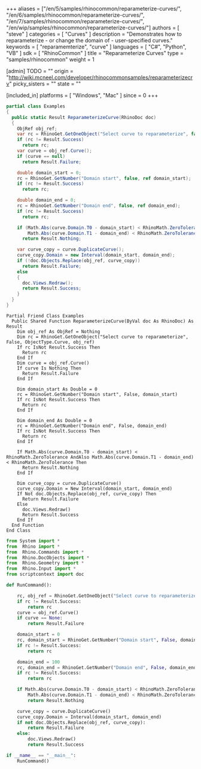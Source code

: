 +++
aliases = ["/en/5/samples/rhinocommon/reparameterize-curves/", "/en/6/samples/rhinocommon/reparameterize-curves/", "/en/7/samples/rhinocommon/reparameterize-curves/", "/en/wip/samples/rhinocommon/reparameterize-curves/"]
authors = [ "steve" ]
categories = [ "Curves" ]
description = "Demonstrates how to reparameterize - or change the domain of - user-specified curves."
keywords = [ "reparamemterize", "curve" ]
languages = [ "C#", "Python", "VB" ]
sdk = [ "RhinoCommon" ]
title = "Reparameterize Curves"
type = "samples/rhinocommon"
weight = 1

[admin]
TODO = ""
origin = "http://wiki.mcneel.com/developer/rhinocommonsamples/reparameterizecrv"
picky_sisters = ""
state = ""

[included_in]
platforms = [ "Windows", "Mac" ]
since = 0
+++

<div class="codetab-content" id="cs">

```cs
partial class Examples
{
  public static Result ReparameterizeCurve(RhinoDoc doc)
  {
    ObjRef obj_ref;
    var rc = RhinoGet.GetOneObject("Select curve to reparameterize", false, ObjectType.Curve, out obj_ref);
    if (rc != Result.Success)
      return rc;
    var curve = obj_ref.Curve();
    if (curve == null)
      return Result.Failure;

    double domain_start = 0;
    rc = RhinoGet.GetNumber("Domain start", false, ref domain_start);
    if (rc != Result.Success)
      return rc;

    double domain_end = 0;
    rc = RhinoGet.GetNumber("Domain end", false, ref domain_end);
    if (rc != Result.Success)
      return rc;

    if (Math.Abs(curve.Domain.T0 - domain_start) < RhinoMath.ZeroTolerance &&
        Math.Abs(curve.Domain.T1 - domain_end) < RhinoMath.ZeroTolerance)
      return Result.Nothing;

    var curve_copy = curve.DuplicateCurve();
    curve_copy.Domain = new Interval(domain_start, domain_end);
    if (!doc.Objects.Replace(obj_ref, curve_copy))
      return Result.Failure;
    else
    {
      doc.Views.Redraw();
      return Result.Success;
    }
  }
}
```

</div>


<div class="codetab-content" id="vb">

```vbnet
Partial Friend Class Examples
  Public Shared Function ReparameterizeCurve(ByVal doc As RhinoDoc) As Result
	Dim obj_ref As ObjRef = Nothing
	Dim rc = RhinoGet.GetOneObject("Select curve to reparameterize", False, ObjectType.Curve, obj_ref)
	If rc IsNot Result.Success Then
	  Return rc
	End If
	Dim curve = obj_ref.Curve()
	If curve Is Nothing Then
	  Return Result.Failure
	End If

	Dim domain_start As Double = 0
	rc = RhinoGet.GetNumber("Domain start", False, domain_start)
	If rc IsNot Result.Success Then
	  Return rc
	End If

	Dim domain_end As Double = 0
	rc = RhinoGet.GetNumber("Domain end", False, domain_end)
	If rc IsNot Result.Success Then
	  Return rc
	End If

	If Math.Abs(curve.Domain.T0 - domain_start) < RhinoMath.ZeroTolerance AndAlso Math.Abs(curve.Domain.T1 - domain_end) < RhinoMath.ZeroTolerance Then
	  Return Result.Nothing
	End If

	Dim curve_copy = curve.DuplicateCurve()
	curve_copy.Domain = New Interval(domain_start, domain_end)
	If Not doc.Objects.Replace(obj_ref, curve_copy) Then
	  Return Result.Failure
	Else
	  doc.Views.Redraw()
	  Return Result.Success
	End If
  End Function
End Class
```

</div>


<div class="codetab-content" id="py">

```python
from System import *
from  Rhino import *
from  Rhino.Commands import *
from  Rhino.DocObjects import *
from  Rhino.Geometry import *
from  Rhino.Input import *
from scriptcontext import doc

def RunCommand():

    rc, obj_ref = RhinoGet.GetOneObject("Select curve to reparameterize", False, ObjectType.Curve)
    if rc != Result.Success:
        return rc
    curve = obj_ref.Curve()
    if curve == None:
        return Result.Failure

    domain_start = 0
    rc, domain_start = RhinoGet.GetNumber("Domain start", False, domain_start)
    if rc != Result.Success:
        return rc

    domain_end = 100
    rc, domain_end = RhinoGet.GetNumber("Domain end", False, domain_end)
    if rc != Result.Success:
        return rc

    if Math.Abs(curve.Domain.T0 - domain_start) < RhinoMath.ZeroTolerance and \
        Math.Abs(curve.Domain.T1 - domain_end) < RhinoMath.ZeroTolerance:
        return Result.Nothing

    curve_copy = curve.DuplicateCurve()
    curve_copy.Domain = Interval(domain_start, domain_end)
    if not doc.Objects.Replace(obj_ref, curve_copy):
        return Result.Failure
    else:
        doc.Views.Redraw()
        return Result.Success

if __name__ == "__main__":
    RunCommand()
```

</div>
